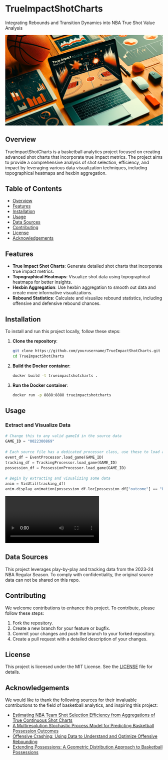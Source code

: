 # TrueImpactShotCharts
Integrating Rebounds and Transition Dynamics into NBA True Shot Value Analysis

![image](https://github.com/dkStephanos/TrueImpactShotCharts/blob/main/data/img/app/readme.webp)


## Overview

TrueImpactShotCharts is a basketball analytics project focused on creating advanced shot charts that incorporate true impact metrics. The project aims to provide a comprehensive analysis of shot selection, efficiency, and impact by leveraging various data visualization techniques, including topographical heatmaps and hexbin aggregation.

## Table of Contents

- [Overview](#overview)
- [Features](#features)
- [Installation](#installation)
- [Usage](#usage)
- [Data Sources](#data-sources)
- [Contributing](#contributing)
- [License](#license)
- [Acknowledgements](#acknowledgements)

## Features

- **True Impact Shot Charts**: Generate detailed shot charts that incorporate true impact metrics.
- **Topographical Heatmaps**: Visualize shot data using topographical heatmaps for better insights.
- **Hexbin Aggregation**: Use hexbin aggregation to smooth out data and create more informative visualizations.
- **Rebound Statistics**: Calculate and visualize rebound statistics, including offensive and defensive rebound chances.

## Installation

To install and run this project locally, follow these steps:

1. **Clone the repository**:
    ```sh
    git clone https://github.com/yourusername/TrueImpactShotCharts.git
    cd TrueImpactShotCharts
    ```

2. **Build the Docker container**:
    ```sh
    docker build -t trueimpactshotcharts .
    ```

3. **Run the Docker container**:
    ```sh
    docker run -p 8888:8888 trueimpactshotcharts
    ```

## Usage

### Extract and Visualize Data

```python
# Change this to any valid gameId in the source data
GAME_ID = "0022300869"

# Each source file has a dedicated processor class, use these to load and process src data
event_df = EventProcessor.load_game(GAME_ID)
tracking_df = TrackingProcessor.load_game(GAME_ID)
possession_df = PossessionProcessor.load_game(GAME_ID)

# Begin by extracting and visualizing some data
anim = VisUtil(tracking_df)
anim.display_animation(possession_df.loc[possession_df["outcome"] == "FGM"].iloc[0])
```

![image](https://github.com/dkStephanos/TrueImpactShotCharts/blob/main/data/animation.mp4)


## Data Sources

This project leverages play-by-play and tracking data from the 2023-24 NBA Regular Season. 
To comply with confidentiality, the original source data can not be shared on this repo.

## Contributing

We welcome contributions to enhance this project. To contribute, please follow these steps:

1. Fork the repository.
2. Create a new branch for your feature or bugfix.
3. Commit your changes and push the branch to your forked repository.
4. Create a pull request with a detailed description of your changes.

## License

This project is licensed under the MIT License. See the [LICENSE](LICENSE) file for details.

## Acknowledgements

We would like to thank the following sources for their invaluable contributions to the field of basketball analytics, and inspiring this project:

- [Estimating NBA Team Shot Selection Efficiency from Aggregations of True Continuous Shot Charts](https://www.sloansportsconference.com/research-papers/estimating-nba-team-shot-selection-efficiency-from-aggregations-of-true-continuous-shot-charts-a-generalized-additive-model-approach)
- [A Multiresolution Stochastic Process Model for Predicting Basketball Possession Outcomes](http://www.lukebornn.com/papers/cervone_ssac_2016.pdf)
- [Offensive Crashing: Using Data to Understand and Optimize Offensive Rebounding](https://squared2020.com/2019/11/18/offensive-crashing/)
- [Extending Possessions: A Geometric Distribution Approach to Basketball Possessions](https://squared2020.com/2019/11/27/extending-possessions-geometric-distribution/)
